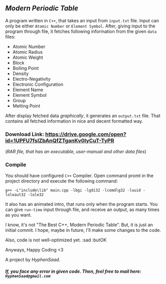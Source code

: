 ## *Modern Periodic Table*
A program written in `C++`, that takes an input from `input.txt` file. Input can only be either `Atomic Number` or `Element Symbol`. After, giving input to the program through file, it fetches following information from the given `data` files:
- Atomic Number
- Atomic Radius
- Atomic Weight
- Block
- Boiling Point
- Density 
- Electro-Negativity 
- Electronic Configuration 
- Element Name
- Element Symbol
- Group
- Melting Point

After display fetched data *graphically*, it generates an `output.txt` file. That contains all fetched information in nice and decent formatted way.

### Download Link: https://drive.google.com/open?id=1UPFU7fsIZbAnQfZTganKv0IyCuT-TyPR
(_RAR file, that has an executable, user-manual and other data files_)

### Compile
You should have configured `C++` Compiler. Open command promt in the project directory and execute the following command:
```
g++ -L"include\lib" main.cpp -lbgi -lgdi32 -lcomdlg32 -luuid -loleaut32 -lole32
```

It also has an animated intro, that runs only when the program starts.
You can give `run-time` input through file, and receive an output, as many times as you want.

I know, it's not "The Best C++, Modern Periodic Table". But, it is just an initial commit.
I hope, maybe in future, I'll make some changes to the code.

Also, code is not well-optimized yet. :sad :butOK

Anyways, Happy Coding <3

A project by *HyphenSaad*.

##### *If, you face any error in given code. Then, feel free to mail here:* `HyphenSaad@gmail.com`
